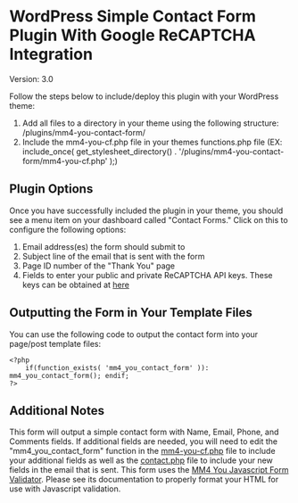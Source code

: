 # WordPress Simple Contact Form Plugin With Google ReCAPTCHA Integration
Version: 3.0

Follow the steps below to include/deploy this plugin with your WordPress theme:

1. Add all files to a directory in your theme using the following structure: /plugins/mm4-you-contact-form/
2. Include the mm4-you-cf.php file in your themes functions.php file (EX: include_once( get_stylesheet_directory() . '/plugins/mm4-you-contact-form/mm4-you-cf.php' );)

## Plugin Options
Once you have successfully included the plugin in your theme, you should see a menu item on your dashboard called "Contact Forms." Click on this to configure the following options:

1. Email address(es) the form should submit to
2. Subject line of the email that is sent with the form
3. Page ID number of the "Thank You" page
4. Fields to enter your public and private ReCAPTCHA API keys. These keys can be obtained at [here](https://www.google.com/recaptcha/admin)

## Outputting the Form in Your Template Files
You can use the following code to output the contact form into your page/post template files:

~~~~
<?php
	if(function_exists( 'mm4_you_contact_form' )): mm4_you_contact_form(); endif;
?>
~~~~

## Additional Notes
This form will output a simple contact form with Name, Email, Phone, and Comments fields. If additional fields are needed, you will need to edit the "mm4_you_contact_form" function in the [mm4-you-cf.php](https://github.com/cstielper/mm4-you-wp-contact-form-with-recaptcha/blob/master/mm4-you-cf.php) file to include your additional fields as well as the [contact.php](https://github.com/cstielper/mm4-you-wp-contact-form-with-recaptcha/blob/master/inc/contact.php) file to include your new fields in the email that is sent. This form uses the [MM4 You Javascript Form Validator](https://github.com/cstielper/mm4-you-js-form-validator). Please see its documentation to properly format your HTML for use with Javascript validation. 